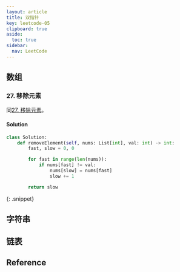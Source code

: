 ```yaml
---
layout: article
title: 双指针
key: leetcode-05
clipboard: true
aside:
  toc: true
sidebar:
  nav: LeetCode
---
```


## 数组

### 27. 移除元素

同[27. 移除元素](/leetcode/2023-01-02-Array.html#27-移除元素)。

#### Solution

```python
class Solution:
    def removeElement(self, nums: List[int], val: int) -> int:
        fast, slow = 0, 0

        for fast in range(len(nums)):
            if nums[fast] != val:
                nums[slow] = nums[fast]
                slow += 1

        return slow
```
{: .snippet}

## 字符串

## 链表

## Reference

